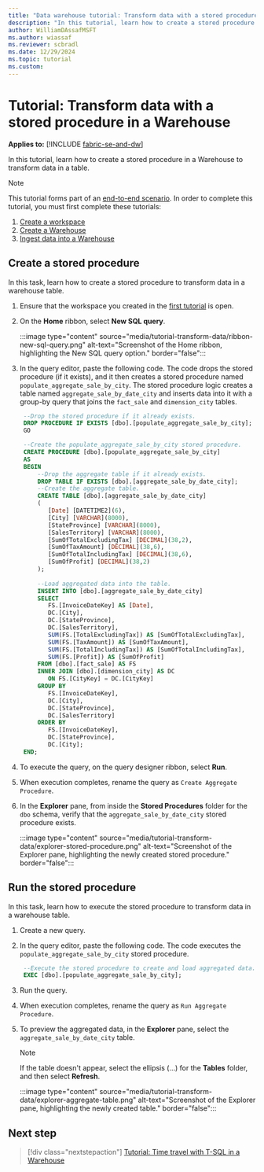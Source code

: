 ```yaml
---
title: "Data warehouse tutorial: Transform data with a stored procedure in a Warehouse"
description: "In this tutorial, learn how to create a stored procedure in a Warehouse to transform data in a table."
author: WilliamDAssafMSFT
ms.author: wiassaf
ms.reviewer: scbradl
ms.date: 12/29/2024
ms.topic: tutorial
ms.custom:
---
```


# Tutorial: Transform data with a stored procedure in a Warehouse

**Applies to:** [!INCLUDE [fabric-se-and-dw](includes/applies-to-version/fabric-se-and-dw.md)]

In this tutorial, learn how to create a stored procedure in a Warehouse to transform data in a table.

> [!NOTE]
> This tutorial forms part of an [end-to-end scenario](tutorial-introduction.md#data-warehouse-end-to-end-scenario). In order to complete this tutorial, you must first complete these tutorials:
>
> 1. [Create a workspace](tutorial-create-workspace.md)
> 1. [Create a Warehouse](tutorial-create-warehouse.md)
> 1. [Ingest data into a Warehouse](tutorial-ingest-data.md)

## Create a stored procedure

In this task, learn how to create a stored procedure to transform data in a warehouse table.

1. Ensure that the workspace you created in the [first tutorial](tutorial-create-workspace.md) is open.

1. On the **Home** ribbon, select **New SQL query**.

   :::image type="content" source="media/tutorial-transform-data/ribbon-new-sql-query.png" alt-text="Screenshot of the Home ribbon, highlighting the New SQL query option." border="false":::

1. In the query editor, paste the following code. The code drops the stored procedure (if it exists), and it then creates a stored procedure named `populate_aggregate_sale_by_city`. The stored procedure logic creates a table named `aggregate_sale_by_date_city` and inserts data into it with a group-by query that joins the `fact_sale` and `dimension_city` tables.

   ```sql
    --Drop the stored procedure if it already exists.
    DROP PROCEDURE IF EXISTS [dbo].[populate_aggregate_sale_by_city];
    GO
   
    --Create the populate_aggregate_sale_by_city stored procedure.
    CREATE PROCEDURE [dbo].[populate_aggregate_sale_by_city]
    AS
    BEGIN
        --Drop the aggregate table if it already exists.
        DROP TABLE IF EXISTS [dbo].[aggregate_sale_by_date_city];
        --Create the aggregate table.
        CREATE TABLE [dbo].[aggregate_sale_by_date_city]
        (
           [Date] [DATETIME2](6),
           [City] [VARCHAR](8000),
           [StateProvince] [VARCHAR](8000),
           [SalesTerritory] [VARCHAR](8000),
           [SumOfTotalExcludingTax] [DECIMAL](38,2),
           [SumOfTaxAmount] [DECIMAL](38,6),
           [SumOfTotalIncludingTax] [DECIMAL](38,6),
           [SumOfProfit] [DECIMAL](38,2)
        );
        
        --Load aggregated data into the table.
        INSERT INTO [dbo].[aggregate_sale_by_date_city]
        SELECT
           FS.[InvoiceDateKey] AS [Date], 
           DC.[City], 
           DC.[StateProvince], 
           DC.[SalesTerritory], 
           SUM(FS.[TotalExcludingTax]) AS [SumOfTotalExcludingTax], 
           SUM(FS.[TaxAmount]) AS [SumOfTaxAmount], 
           SUM(FS.[TotalIncludingTax]) AS [SumOfTotalIncludingTax], 
           SUM(FS.[Profit]) AS [SumOfProfit]
        FROM [dbo].[fact_sale] AS FS
        INNER JOIN [dbo].[dimension_city] AS DC
           ON FS.[CityKey] = DC.[CityKey]
        GROUP BY
           FS.[InvoiceDateKey],
           DC.[City], 
           DC.[StateProvince], 
           DC.[SalesTerritory]
        ORDER BY 
           FS.[InvoiceDateKey], 
           DC.[StateProvince], 
           DC.[City];
    END;
   ```

1. To execute the query, on the query designer ribbon, select **Run**.

1. When execution completes, rename the query as `Create Aggregate Procedure`.

1. In the **Explorer** pane, from inside the **Stored Procedures** folder for the `dbo` schema, verify that the `aggregate_sale_by_date_city` stored procedure exists.

   :::image type="content" source="media/tutorial-transform-data/explorer-stored-procedure.png" alt-text="Screenshot of the Explorer pane, highlighting the newly created stored procedure." border="false":::

## Run the stored procedure

In this task, learn how to execute the stored procedure to transform data in a warehouse table.

1. Create a new query.

1. In the query editor, paste the following code. The code executes the `populate_aggregate_sale_by_city` stored procedure.

   ```sql
    --Execute the stored procedure to create and load aggregated data.
    EXEC [dbo].[populate_aggregate_sale_by_city];
   ```

1. Run the query.

1. When execution completes, rename the query as `Run Aggregate Procedure`.

1. To preview the aggregated data, in the **Explorer** pane, select the `aggregate_sale_by_date_city` table.

    > [!NOTE]
    > If the table doesn't appear, select the ellipsis (…) for the **Tables** folder, and then select **Refresh**.

   :::image type="content" source="media/tutorial-transform-data/explorer-aggregate-table.png" alt-text="Screenshot of the Explorer pane, highlighting the newly created table." border="false":::

## Next step

> [!div class="nextstepaction"]
> [Tutorial: Time travel with T-SQL in a Warehouse](tutorial-time-travel.md)
